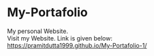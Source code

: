 # My-Portafolio
My personal Website.<br>
Visit my Website. Link is given below:<br>
https://pramitdutta1999.github.io/My-Portafolio-1/

